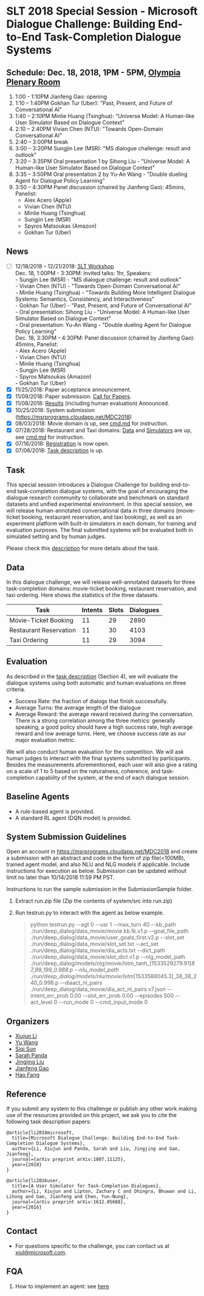 # SLT 2018 Special Session - Microsoft Dialogue Challenge: Building End-to-End Task-Completion Dialogue Systems

## Schedule: Dec. 18, 2018, 1PM - 5PM,  [Olympia Plenary Room](http://www.slt2018.org/technical-programme/)
1.  1:00 - 1:10PM Jianfeng Gao: opening<br/>
2.  1:10 – 1:40PM Gokhan Tur (Uber): "Past, Present, and Future of Conversational AI"<br/>
3.  1:40 – 2:10PM Minlie Huang (Tsinghua): "Universe Model: A Human-like User Simulator Based on Dialogue Context"<br/>
4.  2:10 – 2:40PM Vivian Chen (NTU): "Towards Open-Domain Conversational AI"<br/>
5.  2:40 – 3:00PM break<br/>
6.  3:00 – 3:20PM Sungjin Lee (MSR): "MS dialogue challenge: result and outlook"<br/>
7.  3:20 – 3:35PM Oral presentation 1 by Sihong Liu - "Universe Model: A Human-like User Simulator Based on Dialogue Context"<br/>
8.  3:35 – 3:50PM Oral presentation 2 by Yu-An Wang - "Double dueling Agent for Dialogue Policy Learning"<br/>
9.  3:50 – 4:30PM Panel discussion (chaired by Jianfeng Gao): 45mins, Panelist:<br/>
    - Alex Acero (Apple)<br/>
    - Vivian Chen (NTU)<br/>
    - Minlie Huang (Tsinghua)<br/>
    - Sungjin Lee (MSR)<br/>
    - Spyros Matsoukas (Amazon)<br/>
    - Gokhan Tur (Uber)<br/>


## News
- [ ] 12/18/2018 – 12/21/2018: [SLT Workshop](http://www.slt2018.org/news/)<br/>
      Dec. 18, 1:00PM - 3:30PM: Invited talks: 1hr, Speakers: <br/>
        - Sungjin Lee (MSR) - "MS dialogue challenge: result and outlook"<br/>
        - Vivian Chen (NTU) - "Towards Open-Domain Conversational AI"<br/>
        - Minlie Huang (Tsinghua) - "Towards Building More Intelligent Dialogue Systems: Semantics, Consistency, and Interactiveness"<br/> 
        - Gokhan Tur (Uber) - "Past, Present, and Future of Conversational AI"<br/>
        - Oral presentation: Sihong Liu - "Universe Model: A Human-like User Simulator Based on Dialogue Context"<br/>
        - Oral presentation: Yu-An Wang - "Double dueling Agent for Dialogue Policy Learning"<br/>
      Dec. 18, 3:30PM - 4:30PM: Panel discussion (chaired by Jianfeng Gao): 45mins, Panelist: <br/>
        - Alex Acero (Apple)<br/>
        - Vivian Chen (NTU)<br/>
        - Minlie Huang (Tsinghua)<br/>
        - Sungjin Lee (MSR)<br/>
        - Spyros Matsoukas (Amazon)<br/>
        - Gokhan Tur (Uber)<br/>
- [x] 11/25/2018: Paper acceptance announcement.
- [x] 11/09/2018: Paper submission. [Call for Papers](https://github.com/xiul-msr/e2e_dialog_challenge/blob/master/SLT%202018%20-%20MS%20Dialogue%20Challenge%20-%20CFP.pdf).
- [x] 11/08/2018: [Results](https://xiul-msr.github.io/e2e_dialog_challenge/board/leaderboard) (including human evaluation) Announced.
- [x] 10/25/2018: System submission (https://msrprograms.cloudapp.net/MDC2018)
- [x] 08/03/2018: Movie domain is up, see [cmd.md](https://github.com/xiul-msr/e2e_dialog_challenge/blob/master/cmd.md) for instruction.
- [x] 07/28/2018: Restaurant and Taxi domains: [Data](https://github.com/xiul-msr/e2e_dialog_challenge/data/) and [Simulators](https://github.com/xiul-msr/e2e_dialog_challenge/system/) are up, see [cmd.md](https://github.com/xiul-msr/e2e_dialog_challenge/blob/master/cmd.md) for instruction.
- [x] 07/16/2018: [Registration](https://docs.google.com/forms/d/e/1FAIpQLScWl3BYiCLHjR2hGrkehx1kS53vvMTmQ2ktuvGNYSAtiQLSpw/viewform) is now open.
- [x] 07/06/2018: [Task description](https://github.com/xiul-msr/e2e_dialog_challenge/blob/master/microsoft-dialogue-challenge-slt2018.pdf) is up.

## Task
This special session introduces a Dialogue Challenge for building end-to-end task-completion dialogue systems, with the goal of encouraging the dialogue research community to collaborate and benchmark on standard datasets and unified experimental environment. In this special session, we will release human-annotated conversational data in three domains (movie-ticket booking, restaurant reservation, and taxi booking), as well as an experiment platform with built-in simulators in each domain, for training and evaluation purposes. The final submitted systems will be evaluated both in simulated setting and by human judges.

Please check this [description](https://github.com/xiul-msr/e2e_dialog_challenge/blob/master/microsoft-dialogue-challenge-slt2018.pdf) for more details about the task.

## Data
In this dialogue challenge, we will release well-annotated datasets for three task-completion domains: movie-ticket booking, restaurant reservation, and taxi ordering. Here shows the statistics of the three datasets.

|Task|Intents|Slots|Dialogues|
| -----| ----- | ----- | ----- |
|Movie-Ticket Booking|11|29|2890|
|Restaurant Reservation|11|30|4103|
|Taxi Ordering|11|29|3094|

## Evaluation
As described in the [task description](https://github.com/xiul-msr/e2e_dialog_challenge/blob/master/microsoft-dialogue-challenge-slt2018.pdf) (Section 4), we will evaluate the dialogue systems using both automatic and human evaluations on three criteria.
* Success Rate: the fraction of dialogs that finish successfully.
* Average Turns: the average length of the dialogue
* Average Reward: the average reward received during the conversation.
There is a strong correlation among the three metrics: generally speaking, a good policy should have a high success rate, high average reward and low average turns. Here, we choose success rate as our major evaluation metric.

We will also conduct human evaluation for the competition. We will ask human judges to interact with the final systems submitted by participants. Besides the measurements aforementioned, each user will also give a rating on a scale of 1 to 5 based on the naturalness, coherence, and task-completion capability of the system, at the end of each dialogue session.

## Baseline Agents
* A rule-based agent is provided.
* A standard RL agent (DQN model) is provided.

## System Submission Guidelines

Open an account in https://msrprograms.cloudapp.net/MDC2018 and create a submission with an abstract and code in the form of zip file(<100MB), trained agent model, and also NLU and NLG models if applicable. Include instructions for execution as below. Submission can be updated without limit no later than 10/14/2018 11:59 PM PST. 

Instructions to run the sample submission in the SubmissionSample folder.
1.	Extract run.zip file (Zip the contents of system/src into run.zip) 
2.	Run testrun.py to interact with the agent as below example. 

      > python testrun.py --agt 0 --usr 1 --max_turn 40 --kb_path ./run/deep_dialog/data_movie/movie.kb.1k.v1.p --goal_file_path ./run/deep_dialog/data_movie/user_goals_first.v2.p --slot_set ./run/deep_dialog/data_movie/slot_set.txt --act_set ./run/deep_dialog/data_movie/dia_acts.txt --dict_path ./run/deep_dialog/data_movie/slot_dict.v1.p --nlg_model_path ./run/deep_dialog/models/nlg/movie/lstm_tanh_[1533529279.91]_87_99_199_0.988.p --nlu_model_path ./run/deep_dialog/models/nlu/movie/lstm_[1533588045.3]_38_38_240_0.998.p --diaact_nl_pairs ./run/deep_dialog/data_movie/dia_act_nl_pairs.v7.json --intent_err_prob 0.00 --slot_err_prob 0.00 --episodes 500 --act_level 0 --run_mode 0 --cmd_input_mode 0

<!---
## Timeline
|Phase|Dates|
| ------ | -------------- |
|TBA|TBA|
|1. Development Phase|June 1 – Sept 9|
|1.1 Code (data extraction code, seq2seq baseline)|June 1|
|1.2 "Trial" data made available|June 18|
|1.3 Official training data made available| By July 1|
|2. Evaluation Phase|Sept 10 – 24|
|2.1 Test data made available|Sept 10|
 -->

## Organizers
* [Xiujun Li](https://www.microsoft.com/en-us/research/people/xiul/)
* [Yu Wang](https://www.linkedin.com/in/yu-wang-a95b2b1)
* [Siqi Sun](https://www.linkedin.com/in/siqi-sun)
* [Sarah Panda](https://www.linkedin.com/in/sarah-panda-7345267b)
* [Jingjing Liu](https://www.microsoft.com/en-us/research/people/jingjl/)
* [Jianfeng Gao](https://www.microsoft.com/en-us/research/people/jfgao/)
* [Hao Fang](https://www.linkedin.com/in/hao-fang-99778b25)

## Reference
If you submit any system to this challenge or publish any other work making use of the resources provided on this project, we ask you to cite the following task description papers:

```
@article{li2018microsoft,
  title={Microsoft Dialogue Challenge: Building End-to-End Task-Completion Dialogue Systems},
  author={Li, Xiujun and Panda, Sarah and Liu, Jingjing and Gao, Jianfeng},
  journal={arXiv preprint arXiv:1807.11125},
  year={2018}
}

@article{li2016user,
  title={A User Simulator for Task-Completion Dialogues},
  author={Li, Xiujun and Lipton, Zachary C and Dhingra, Bhuwan and Li, Lihong and Gao, Jianfeng and Chen, Yun-Nung},
  journal={arXiv preprint arXiv:1612.05688},
  year={2016}
}
```

## Contact
* For questions specific to the challenge, you can contact us at <xiul@microsoft.com>.

## FQA
1. How to implement an agent: see [here](https://github.com/xiul-msr/e2e_dialog_challenge/issues/1)
